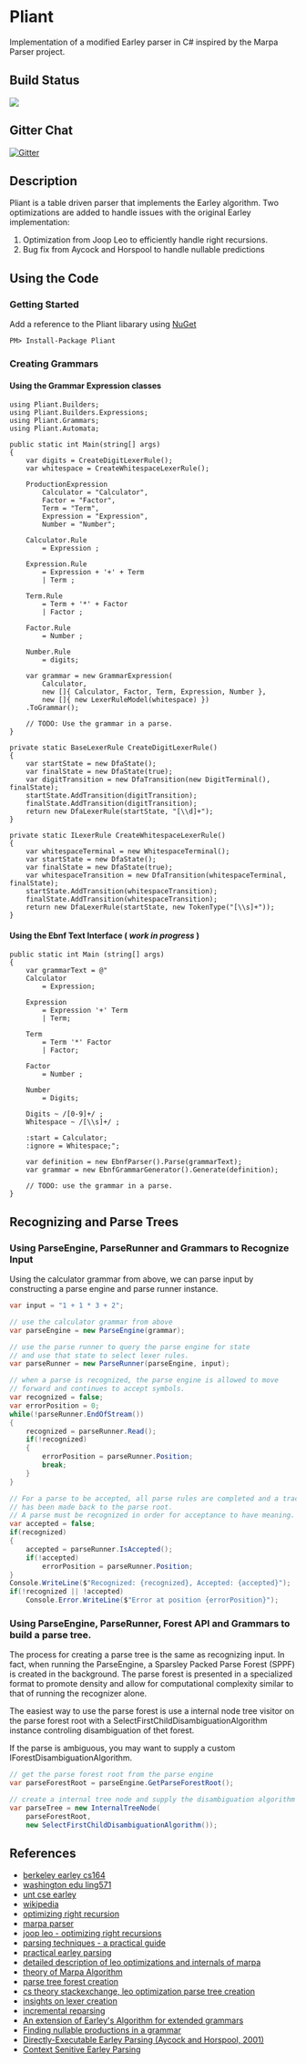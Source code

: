 # Pliant
Implementation of a modified Earley parser in C# inspired by the Marpa Parser project.

## Build Status
![](https://patrickhuber.visualstudio.com/_apis/public/build/definitions/d758f02e-3764-4572-aaff-9378f05b48f9/3/badge)

## Gitter Chat
[![Gitter](https://img.shields.io/gitter/room/pliant.net/lobby.svg?maxAge=2592000)](https://gitter.im/Pliant-net/Lobby)

## Description
Pliant is a table driven parser that implements the Earley algorithm. Two optimizations are added to handle issues with the original Earley implementation: 

1. Optimization from Joop Leo to efficiently handle right recursions. 
2. Bug fix from Aycock and Horspool to handle nullable predictions

## Using the Code

### Getting Started

Add a reference to the Pliant libarary using [NuGet](http://www.nuget.org/packages/Pliant/)

```
PM> Install-Package Pliant
```

### Creating Grammars

#### Using the Grammar Expression classes

```CSharp
using Pliant.Builders;
using Pliant.Builders.Expressions;
using Pliant.Grammars;
using Pliant.Automata;

public static int Main(string[] args)
{
	var digits = CreateDigitLexerRule();
	var whitespace = CreateWhitespaceLexerRule();
	
	ProductionExpression
		Calculator = "Calculator",
		Factor = "Factor",
		Term = "Term",
		Expression = "Expression",
		Number = "Number";
		
	Calculator.Rule 
		= Expression ;
		
	Expression.Rule
		= Expression + '+' + Term 
		| Term ;

	Term.Rule 
		= Term + '*' + Factor
		| Factor ;
		
	Factor.Rule 
		= Number ;
		
	Number.Rule
		= digits;
		
	var grammar = new GrammarExpression(
		Calculator, 
		new []{ Calculator, Factor, Term, Expression, Number }, 
		new []{ new LexerRuleModel(whitespace) })
	.ToGrammar();	
	
	// TODO: Use the grammar in a parse.
}

private static BaseLexerRule CreateDigitLexerRule()
{
	var startState = new DfaState();
	var finalState = new DfaState(true);
	var digitTransition = new DfaTransition(new DigitTerminal(), finalState);
	startState.AddTransition(digitTransition);
	finalState.AddTransition(digitTransition);
	return new DfaLexerRule(startState, "[\\d]+");
}

private static ILexerRule CreateWhitespaceLexerRule()
{
	var whitespaceTerminal = new WhitespaceTerminal();
	var startState = new DfaState();
	var finalState = new DfaState(true);
	var whitespaceTransition = new DfaTransition(whitespaceTerminal, finalState);
	startState.AddTransition(whitespaceTransition);
	finalState.AddTransition(whitespaceTransition);
	return new DfaLexerRule(startState, new TokenType("[\\s]+"));	
}		
```

#### Using the Ebnf Text Interface ( *work in progress* )

```CSharp
public static int Main (string[] args)
{
	var grammarText = @"
	Calculator 
		= Expression;
		
	Expression 
		= Expression '+' Term
		| Term;
		
	Term 
		= Term '*' Factor
		| Factor;
		
	Factor 
		= Number ;
	
	Number 
		= Digits;
		
	Digits ~ /[0-9]+/ ;
	Whitespace ~ /[\\s]+/ ;
	
	:start = Calculator;
	:ignore = Whitespace;";
	
	var definition = new EbnfParser().Parse(grammarText);
	var grammar = new EbnfGrammarGenerator().Generate(definition);
	
	// TODO: use the grammar in a parse.
}
```
## Recognizing and Parse Trees

### Using ParseEngine, ParseRunner and Grammars to Recognize Input

Using the calculator grammar from above, we can parse input by constructing
a parse engine and parse runner instance.

```csharp
var input = "1 + 1 * 3 + 2";

// use the calculator grammar from above
var parseEngine = new ParseEngine(grammar);

// use the parse runner to query the parse engine for state
// and use that state to select lexer rules.
var parseRunner = new ParseRunner(parseEngine, input);

// when a parse is recognized, the parse engine is allowed to move
// forward and continues to accept symbols. 
var recognized = false;
var errorPosition = 0;
while(!parseRunner.EndOfStream())
{
	recognized = parseRunner.Read();
	if(!recognized)
	{	
		errorPosition = parseRunner.Position;
		break;
	}
}

// For a parse to be accepted, all parse rules are completed and a trace
// has been made back to the parse root.
// A parse must be recognized in order for acceptance to have meaning.
var accepted = false;
if(recognized)
{
	accepted = parseRunner.IsAccepted();
	if(!accepted)
		errorPosition = parseRunner.Position;
}
Console.WriteLine($"Recognized: {recognized}, Accepted: {accepted}");
if(!recognized || !accepted)
	Console.Error.WriteLine($"Error at position {errorPosition}");
```

### Using ParseEngine, ParseRunner, Forest API and Grammars to build a parse tree.

The process for creating a parse tree is the same as recognizing input. 
In fact, when running the ParseEngine, a Sparsley Packed Parse Forest (SPPF) is created 
in the background. The parse forest is presented in a specialized format to promote density and allow for 
computational complexity similar to that of running the recognizer alone. 

The easiest way to use the parse forest is use a internal node tree visitor on the parse forest root 
with a SelectFirstChildDisambiguationAlgorithm instance controling disambiguation of thet forest.

If the parse is ambiguous, you may want to supply a custom IForestDisambiguationAlgorithm.

```csharp
// get the parse forest root from the parse engine
var parseForestRoot = parseEngine.GetParseForestRoot();

// create a internal tree node and supply the disambiguation algorithm for tree traversal.
var parseTree = new InternalTreeNode(
    parseForestRoot,
    new SelectFirstChildDisambiguationAlgorithm());
```

## References

* [berkeley earley cs164](http://inst.eecs.berkeley.edu/~cs164/fa10/earley/earley.html)
* [washington edu ling571](http://courses.washington.edu/ling571/ling571_fall_2010/slides/parsing_earley.pdf)
* [unt cse earley](http://www.cse.unt.edu/~tarau/teaching/NLP/Earley%20parser.pdf)
* [wikipedia](http://en.wikipedia.org/wiki/Earley_parser)
* [optimizing right recursion](http://loup-vaillant.fr/tutorials/earley-parsing/right-recursion)
* [marpa parser](http://jeffreykegler.github.io/Ocean-of-Awareness-blog/)
* [joop leo - optimizing right recursions](http://www.sciencedirect.com/science/article/pii/030439759190180A)
* [parsing techniques - a practical guide](http://amzn.com/B0017AMLL8)
* [practical earley parsing](http://www.cs.uvic.ca/~nigelh/Publications/PracticalEarleyParsing.pdf)
* [detailed description of leo optimizations and internals of marpa](https://github.com/jeffreykegler/kollos/blob/master/notes/misc/leo2.md)
* [theory of Marpa Algorithm](https://docs.google.com/file/d/0B9_mR_M2zOc4Ni1zSW5IYzk3TGc/edit)
* [parse tree forest creation](http://www.sciencedirect.com/science/article/pii/S1571066108001497)
* [cs theory stackexchange, leo optimization parse tree creation](http://cstheory.stackexchange.com/q/31182/32787)
* [insights on lexer creation](https://youtu.be/XaScLywH2CI)
* [incremental reparsing](http://www.aclweb.org/anthology/E89-1033.pdf)
* [An extension of Earley's Algorithm for extended grammars](http://link.springer.com/chapter/10.1007%2F978-1-4020-3953-9_22)
* [Finding nullable productions in a grammar](http://cstheory.stackexchange.com/a/2493/32787)
* [Directly-Executable Earley Parsing (Aycock and Horspool, 2001)](http://link.springer.com/chapter/10.1007%2F3-540-45306-7_16#)
* [Context Senitive Earley Parsing](https://web.archive.org/web/20110708224600/https://danielmattosroberts.com/earley/context-sensitive-earley.pdf)
